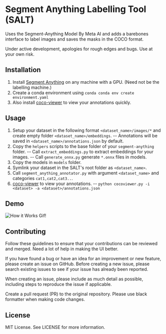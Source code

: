 # Segment Anything Labelling Tool (SALT)

Uses the Segment-Anything Model By Meta AI and adds a barebones interface to label images and saves the masks in the COCO format.

Under active development, apologies for rough edges and bugs. Use at your own risk.

## Installation

1. Install [Segment Anything](https://github.com/facebookresearch/segment-anything) on any machine with a GPU. (Need not be the labelling machine.)
2. Create a conda environment using `conda conda env create environment.yaml`
3. Also install [coco-viewer](https://github.com/trsvchn/coco-viewer) to view your annotations quickly.

## Usage

1. Setup your dataset in the following format `<dataset_name>/images/*` and create empty folder `<dataset_name>/embeddings`.
    -- Annotations will be saved in `<dataset_name>/annotations.json` by default.
2. Copy the `helpers` scripts to the base folder of your `segment-anything` folder.
    -- Call `extract_embeddings.py` to extract embeddings for your images.
    -- Call `generate_onnx.py` generate `*.onnx` files in models.
4. Copy the models in `models` folder. 
5. Symlink your dataset in the SALT's root folder as `<dataset_name>`.
6. Call `segment_anything_annotator.py` with argument `<dataset_name>` and categories `cat1,cat2,cat3..`. 
7. [coco-viewer](https://github.com/trsvchn/coco-viewer) to view your annotations.
    -- `python cocoviewer.py -i <dataset> -a <dataset>/annotations.json`

## Demo

![How it Works Gif!](https://github.com/anuragxel/salt/raw/main/assets/how-it-works.gif)

## Contributing

Follow these guidelines to ensure that your contributions can be reviewed and merged. Need a lot of help in making the UI better.

If you have found a bug or have an idea for an improvement or new feature, please create an issue on GitHub. Before creating a new issue, please search existing issues to see if your issue has already been reported. 

When creating an issue, please include as much detail as possible, including steps to reproduce the issue if applicable.

Create a pull request (PR) to the original repository. Please use black formatter when making code changes.

## License

MIT License. See LICENSE for more information.